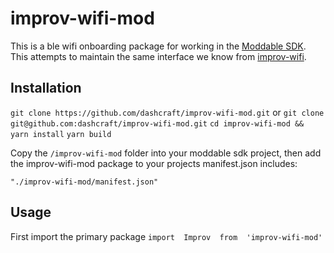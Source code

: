 
# improv-wifi-mod
This is a ble wifi onboarding package for working in the [Moddable SDK](https://www.moddable.com/). This attempts to maintain the same interface we know from [improv-wifi](https://improv-wifi.com/).

## Installation
`git clone https://github.com/dashcraft/improv-wifi-mod.git` or `git clone git@github.com:dashcraft/improv-wifi-mod.git`
`cd improv-wifi-mod && yarn install`
`yarn build`

Copy the `/improv-wifi-mod` folder into your moddable sdk project,
then add the improv-wifi-mod package to your projects manifest.json includes:

`"./improv-wifi-mod/manifest.json"`

## Usage
First import the primary package
`import  Improv  from  'improv-wifi-mod'`
